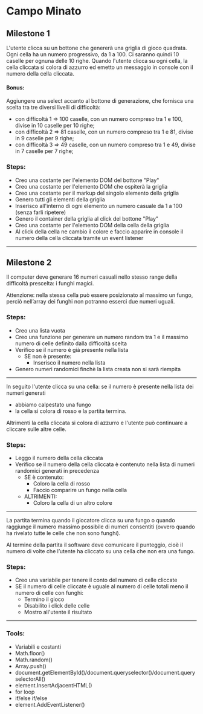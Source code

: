 # Campo Minato

## Milestone 1

L'utente clicca su un bottone che genererà una griglia di gioco quadrata. Ogni cella ha un numero progressivo, da 1 a 100. Ci saranno quindi 10 caselle per ognuna delle 10 righe.
Quando l'utente clicca su ogni cella, la cella cliccata si colora di azzurro ed emetto un messaggio in console con il numero della cella cliccata.

#### Bonus:

Aggiungere una select accanto al bottone di generazione, che fornisca una scelta tra tre diversi livelli di difficoltà:
- con difficoltà 1 => 100 caselle, con un numero compreso tra 1 e 100, divise in 10 caselle per 10 righe;
- con difficoltà 2 => 81 caselle, con un numero compreso tra 1 e 81, divise in 9 caselle per 9 righe;
- con difficoltà 3 => 49 caselle, con un numero compreso tra 1 e 49, divise in 7 caselle per 7 righe;

### Steps:

- Creo una costante per l'elemento DOM del bottone "Play"
- Creo una costante per l'elemento DOM che ospiterà la griglia
- Creo una costante per il markup del singolo elemento della griglia
- Genero tutti gli elementi della griglia
- Inserisco all'interno di ogni elemento un numero casuale da 1 a 100 (senza farli ripetere)
- Genero il container della griglia al click del bottone "Play"
- Creo una costante per l'elemento DOM della cella della griglia
- Al click della cella ne cambio il colore e faccio apparire in console il numero della cella cliccata tramite un event listener

***

## Milestone 2

Il computer deve generare 16 numeri casuali nello stesso range della difficoltà prescelta: i funghi magici.

Attenzione: nella stessa cella può essere posizionato al massimo un fungo, perciò nell’array dei funghi non potranno esserci due numeri uguali.

### Steps:

- Creo una lista vuota
- Creo una funzione per generare un numero random tra 1 e il massimo numero di celle definito dalla difficoltà scelta
- Verifico se il numero è già presente nella lista
  - SE non è presente:
    - Inserisco il numero nella lista
- Genero numeri randomici finchè la lista creata non si sarà riempita

***

In seguito l'utente clicca su una cella: se il numero è presente nella lista dei numeri generati
- abbiamo calpestato una fungo
- la cella si colora di rosso e la partita termina.

Altrimenti la cella cliccata si colora di azzurro e l'utente può continuare a cliccare sulle altre celle.

### Steps:

- Leggo il numero della cella cliccata
- Verifico se il numero della cella cliccata è contenuto nella lista di numeri randomici generati in precedenza
  - SE è contenuto:
    - Coloro la cella di rosso
    - Faccio comparire un fungo nella cella
  - ALTRIMENTI:
    - Coloro la cella di un altro colore

***

La partita termina quando il giocatore clicca su una fungo o quando raggiunge il numero massimo possibile di numeri consentiti (ovvero quando ha rivelato tutte le celle che non sono funghi).

Al termine della partita il software deve comunicare il punteggio, cioè il numero di volte che l’utente ha cliccato su una cella che non era una fungo.

### Steps:

- Creo una variabile per tenere il conto del numero di celle cliccate
- SE il numero di celle cliccate è uguale al numero di celle totali meno il numero di celle con funghi:
  - Termino il gioco
  - Disabilito i click delle celle
  - Mostro all'utente il risultato

***

### Tools:

- Variabili e costanti
- Math.floor()
- Math.random()
- Array.push()
- document.getElementById()/document.queryselector()/document.queryselectorAll()
- element.InsertAdjacentHTML()
- for loop
- if/else if/else
- element.AddEventListener()